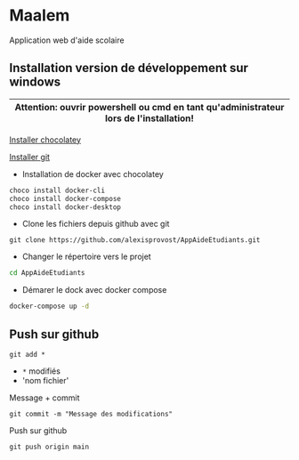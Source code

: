 # Maalem
Application web d'aide scolaire

## Installation version de développement sur windows

| Attention: ouvrir powershell ou cmd en tant qu'administrateur lors de l'installation! |
| --- |

[Installer chocolatey](https://chocolatey.org/install)

[Installer git](https://chocolatey.org/packages/git)

* Installation de docker avec chocolatey
```bash
choco install docker-cli
choco install docker-compose
choco install docker-desktop
```
* Clone les fichiers depuis github avec git
```
git clone https://github.com/alexisprovost/AppAideEtudiants.git
```
* Changer le répertoire vers le projet
```bash
cd AppAideEtudiants
```
* Démarer le dock avec docker compose
```bash
docker-compose up -d
```

## Push sur github

```
git add *
```
* `*` modifiés
* 'nom fichier'

Message + commit
```
git commit -m "Message des modifications"
```

Push sur github
```
git push origin main
```
